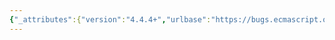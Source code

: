 ```yaml
---
{"_attributes":{"version":"4.4.4+","urlbase":"https://bugs.ecmascript.org/","maintainer":"dherman@mozilla.com"},"bug":{"bug_id":2044,"creation_ts":"2013-10-03 00:23:00 -0700","short_desc":"15.1.1.1: ModuleDeclaration RHSs missing phrase","delta_ts":"2013-10-22 12:47:29 -0700","product":"Draft for 6th Edition","component":"editorial issue","version":"Rev 19: September 27, 2013 Draft","rep_platform":"All","op_sys":"All","bug_status":"RESOLVED","resolution":"WONTFIX","priority":"Normal","bug_severity":"normal","everconfirmed":true,"reporter":{"uid":"jmdyck","name":"Michael Dyck"},"assigned_to":{"uid":"allen","name":"Allen Wirfs-Brock"},"long_desc":[{"commentid":5826,"comment_count":0,"who":{"uid":"jmdyck","name":"Michael Dyck"},"bug_when":"2013-10-03 00:23:50 -0700","thetext":"(Similar to Bug 2042.)\n\nEach of\n    15.1.1.1 / group 2\n    15.1.1.2 / group 6\n    15.1.1.3 / group 3\nis headed by:\n    ModuleDeclaration : module BindingIdentifier FromClause ;\n\nwhich is missing the \"[no LineTerminator here]\" phrase."},{"commentid":5943,"comment_count":1,"who":{"uid":"allen","name":"Allen Wirfs-Brock"},"bug_when":"2013-10-22 12:47:29 -0700","thetext":"my convention is to not include [syntactic annotations] in such contexts"}]}}
---
```

